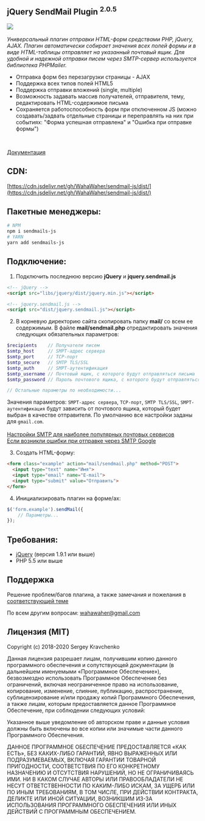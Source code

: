 jQuery SendMail Plugin <sup>2.0.5</sup>
-------
[![](https://data.jsdelivr.com/v1/package/npm/flextabs-js/badge)](https://www.jsdelivr.com/package/npm/flextabs-js) <br><br>
_Универсальный плагин отправки HTML-форм средствами PHP, jQuery, AJAX. Плагин автоматически собирает значения всех полей формы и в виде HTML-таблицы отправляет на указанный почтовый ящик. Для удобной и надежной отправки писем через SMTP-сервер используется библиотека PHPMailer._

* Отправка форм без перезагрузки страницы - AJAX
* Поддержка всех типов полей HTML5
* Поддержка отправки вложений (single, multiple)
* Возможность задавать массив получателей, отправителя, тему, редактировать HTML-содержимое письма
* Сохраняется работоспособность форм при отключенном JS (можно создавать/задвать отдельные страницы и переправлять на них при событиях: "Форма успешная отправлена" и "Ошибка при отправке формы")

<br>

[Документация](https://wahawaher.github.io/flextabs-js)

## CDN:
[https://cdn.jsdelivr.net/gh/WahaWaher/sendmail-js/dist/](https://cdn.jsdelivr.net/gh/WahaWaher/sendmail-js/dist/)


## Пакетные менеджеры:
```sh
# NPM
npm i sendmails-js
# YARN
yarn add sendmails-js
```

## Подключение:

1. Подключить последнюю версию  **jQuery**  и  **jquery.sendmail.js**
```html
<!-- jQuery -->
<script src="libs/jquery/dist/jquery.min.js"></script>

<!-- jquery.sendmail.js -->
<script src="dist/jquery.sendmail.js"></script>
```
2. В корневую директорию сайта скопировать папку **mail/** со всем ее содержимым. В файле **mail/sendmail.php** отредактировать значения следующих обязательных параметров:
```php
$recipients    // Получатели писем
$smtp_host     // SMPT-адрес сервера
$smtp_port     // TCP-порт
$smtp_secure   // SMTP TLS/SSL
$smtp_auth     // SMPT-аутентификация
$smtp_username // Почтовый ящик, с которого будут отправляться письма
$smtp_password // Пароль почтового ящика, с которого будут отправляться письма

// Остальные параметры по необходимости...
```
Значения параметров: `SMPT-адрес сервера`, `TCP-порт`, `SMTP TLS/SSL`, `SMPT-аутентификация` будут зависить от почтового ящика, который будет выбран в качестве отправителя. По умолчанию все настройки заданы для `gmail.com`.<br><br>
[Настройки SMTP для наиболее популярных почтовых сервисов](http://wahawaher.ru/sendmail-js/#ref-smtp)<br>
[Если возникли ошибки при отправке через SMTP Google](http://wahawaher.ru/sendmail-js/#google-smtp-errors)<br>

3. Создать HTML-форму:
```html
<form class="example" action="mail/sendmail.php" method="POST">
  <input type="text" name="Имя">
  <input type="email" name="E-mail">
  <input type="submit" value="Отправить">
</form>
```

4. Инициализировать плагин на форме/ах:
```javascript
$('form.example').sendMail({
	// Параметры...
});
```

## Требования:
- [jQuery](http://jquery.com/download/) (версия 1.9.1 или выше)
- PHP 5.5 или выше

## Поддержка
Решение проблем/багов плагина, а также замечания и пожелания в [соответствующей теме](http://github.com/WahaWaher/sendmail-js/issues)

По всем другим вопросам:  [wahawaher@gmail.com](mailto:wahawaher@gmail.com "Написать на wahawaher@gmail.com")

## Лицензия (MIT)
Copyright (c) 2018-2020 Sergey Kravchenko

Данная лицензия разрешает лицам, получившим копию данного программного обеспечения и сопутствующей документации (в дальнейшем именуемыми «Программное Обеспечение»), безвозмездно использовать Программное Обеспечение без ограничений, включая неограниченное право на использование, копирование, изменение, слияние, публикацию, распространение, сублицензирование и/или продажу копий Программного Обеспечения, а также лицам, которым предоставляется данное Программное Обеспечение, при соблюдении следующих условий:

Указанное выше уведомление об авторском праве и данные условия должны быть включены во все копии или значимые части данного Программного Обеспечения.

ДАННОЕ ПРОГРАММНОЕ ОБЕСПЕЧЕНИЕ ПРЕДОСТАВЛЯЕТСЯ «КАК ЕСТЬ», БЕЗ КАКИХ-ЛИБО ГАРАНТИЙ, ЯВНО ВЫРАЖЕННЫХ ИЛИ ПОДРАЗУМЕВАЕМЫХ, ВКЛЮЧАЯ ГАРАНТИИ ТОВАРНОЙ ПРИГОДНОСТИ, СООТВЕТСТВИЯ ПО ЕГО КОНКРЕТНОМУ НАЗНАЧЕНИЮ И ОТСУТСТВИЯ НАРУШЕНИЙ, НО НЕ ОГРАНИЧИВАЯСЬ ИМИ. НИ В КАКОМ СЛУЧАЕ АВТОРЫ ИЛИ ПРАВООБЛАДАТЕЛИ НЕ НЕСУТ ОТВЕТСТВЕННОСТИ ПО КАКИМ-ЛИБО ИСКАМ, ЗА УЩЕРБ ИЛИ ПО ИНЫМ ТРЕБОВАНИЯМ, В ТОМ ЧИСЛЕ, ПРИ ДЕЙСТВИИ КОНТРАКТА, ДЕЛИКТЕ ИЛИ ИНОЙ СИТУАЦИИ, ВОЗНИКШИМ ИЗ-ЗА ИСПОЛЬЗОВАНИЯ ПРОГРАММНОГО ОБЕСПЕЧЕНИЯ ИЛИ ИНЫХ ДЕЙСТВИЙ С ПРОГРАММНЫМ ОБЕСПЕЧЕНИЕМ.
